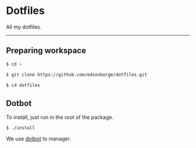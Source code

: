 # Dotfiles

All my dotfiles.

---

## Preparing workspace

```bash
$ cd ~

$ git clone https://github.com/edsonborge/dotfiles.git

$ cd dotfiles
```

## Dotbot

To install, just run in the root of the package.

```
$ ./install
```

We use [dotbot](https://github.com/anishathalye/dotbot) to manager.
